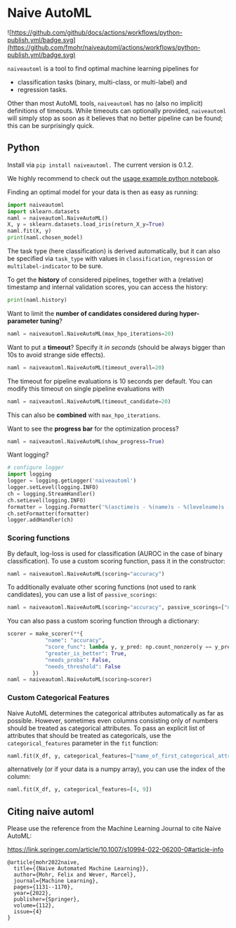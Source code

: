 # Naive AutoML
![https://github.com/github/docs/actions/workflows/python-publish.yml/badge.svg](https://github.com/fmohr/naiveautoml/actions/workflows/python-publish.yml/badge.svg)

`naiveautoml` is a tool to find optimal machine learning pipelines for
- classification tasks (binary, multi-class, or multi-label) and
- regression tasks.

Other than most AutoML tools, `naiveautoml` has no (also no implicit) definitions of timeouts. While timeouts can optionally provided, `naiveautoml` will simply stop as soon as it believes that no better pipeline can be found; this can be surprisingly quick.

## Python
Install via `pip install naiveautoml.`
The current version is 0.1.2.

We highly recommend to check out the [usage example python notebook](https://github.com/fmohr/naiveautoml/blob/master/python/usage-example.ipynb).

Finding an optimal model for your data is then as easy as running:

```python
import naiveautoml
import sklearn.datasets
naml = naiveautoml.NaiveAutoML()
X, y = sklearn.datasets.load_iris(return_X_y=True)
naml.fit(X, y)
print(naml.chosen_model)
```

The task type (here classification) is derived automatically, but it can also be specified via `task_type` with values in `classification`, `regression` or `multilabel-indicator` to be sure.

To get the **history** of considered pipelines, together with a (relative) timestamp and internal validation scores, you can access the history:

```python
print(naml.history)
```

Want to limit the **number of candidates considered during hyper-parameter tuning**?

```python
naml = naiveautoml.NaiveAutoML(max_hpo_iterations=20)
```
Want to put a **timeout**? Specify it *in seconds* (should be always bigger than 10s to avoid strange side effects).

```python
naml = naiveautoml.NaiveAutoML(timeout_overall=20)
```
The timeout for pipeline evaluations is 10 seconds per default. You can modify this timeout on single pipeline evaluations with

```python
naml = naiveautoml.NaiveAutoML(timeout_candidate=20)
```

This can also be **combined** with `max_hpo_iterations`.

Want to see the **progress bar** for the optimization process?

```python
naml = naiveautoml.NaiveAutoML(show_progress=True)
```

Want logging?

```python
# configure logger
import logging
logger = logging.getLogger('naiveautoml')
logger.setLevel(logging.INFO)
ch = logging.StreamHandler()
ch.setLevel(logging.INFO)
formatter = logging.Formatter('%(asctime)s - %(name)s - %(levelname)s - %(message)s')
ch.setFormatter(formatter)
logger.addHandler(ch)
```

### Scoring functions
By default, log-loss is used for classification (AUROC in the case of binary classification). To use a custom scoring function, pass it in the constructor:

```python
naml = naiveautoml.NaiveAutoML(scoring="accuracy")
```

To additionally evaluate other scoring functions (not used to rank candidates), you can use a list of `passive_scorings`:
```python
naml = naiveautoml.NaiveAutoML(scoring="accuracy", passive_scorings=["neg_log_loss", "f1_score"])
```

You can also pass a custom scoring function through a dictionary:

```python
scorer = make_scorer(**{
            "name": "accuracy",
            "score_func": lambda y, y_pred: np.count_nonzero(y == y_pred).mean(),
            "greater_is_better": True,
            "needs_proba": False,
            "needs_threshold": False
        })
naml = naiveautoml.NaiveAutoML(scoring=scorer)
```

### Custom Categorical Features
Naive AutoML determines the categorical attributes automatically as far as possible.
However, sometimes even columns consisting only of numbers should be treated as categorical attributes.
To pass an explicit list of attributes that should be treated as categoricals, use the `categorical_features` parameter in the `fit` function:

```python
naml.fit(X_df, y, categorical_features=["name_of_first_categorical_attribute", "name_of_second_categorical_attribute"])
```
alternatively (or if your data is a numpy array), you can use the index of the column:
```python
naml.fit(X_df, y, categorical_features=[4, 9])
```

## Citing naive automl
Please use the reference from the Machine Learning Journal to cite Naive AutoML:

https://link.springer.com/article/10.1007/s10994-022-06200-0#article-info

```
@article{mohr2022naive,
  title={{Naive Automated Machine Learning}},
  author={Mohr, Felix and Wever, Marcel},
  journal={Machine Learning},
  pages={1131--1170},
  year={2022},
  publisher={Springer},
  volume={112},
  issue={4}
}

